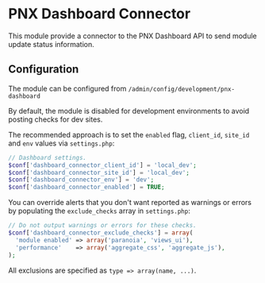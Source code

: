 # PNX Dashboard Connector

This module provide a connector to the PNX Dashboard API to send module update
status information.

## Configuration

The module can be configured from `/admin/config/development/pnx-dashboard`

By default, the module is disabled for development environments to avoid posting
checks for dev sites.

The recommended approach is to set the `enabled` flag, `client_id`, `site_id` and `env` values
via `settings.php`:

```php
// Dashboard settings.
$conf['dashboard_connector_client_id'] = 'local_dev';
$conf['dashboard_connector_site_id'] = 'local_dev';
$conf['dashboard_connector_env'] = 'dev';
$conf['dashboard_connector_enabled'] = TRUE;
```

You can override alerts that you don't want reported as warnings or errors
by populating the `exclude_checks` array in `settings.php`:

```php
// Do not output warnings or errors for these checks.
$conf['dashboard_connector_exclude_checks'] = array(
  'module enabled' => array('paranoia', 'views_ui'),
  'performance'    => array('aggregate_css', 'aggregate_js'),
);
```

All exclusions are specified as `type => array(name, ...)`.
